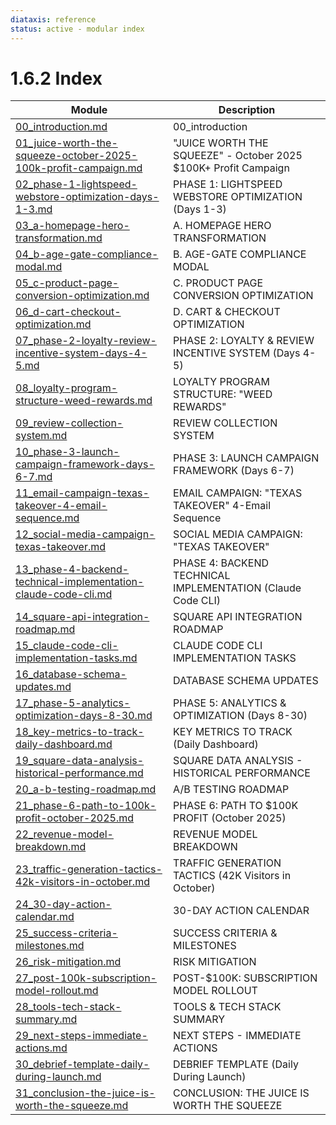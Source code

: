 ```yaml
---
diataxis: reference
status: active - modular index
---
```


# 1.6.2 Index

| Module | Description |
|--------|-------------|
| [00_introduction.md](00_introduction.md) | 00_introduction |
| [01_juice-worth-the-squeeze-october-2025-100k-profit-campaign.md](01_juice-worth-the-squeeze-october-2025-100k-profit-campaign.md) | "JUICE WORTH THE SQUEEZE" - October 2025 $100K+ Profit Campaign |
| [02_phase-1-lightspeed-webstore-optimization-days-1-3.md](02_phase-1-lightspeed-webstore-optimization-days-1-3.md) | PHASE 1: LIGHTSPEED WEBSTORE OPTIMIZATION (Days 1-3) |
| [03_a-homepage-hero-transformation.md](03_a-homepage-hero-transformation.md) | A. HOMEPAGE HERO TRANSFORMATION |
| [04_b-age-gate-compliance-modal.md](04_b-age-gate-compliance-modal.md) | B. AGE-GATE COMPLIANCE MODAL |
| [05_c-product-page-conversion-optimization.md](05_c-product-page-conversion-optimization.md) | C. PRODUCT PAGE CONVERSION OPTIMIZATION |
| [06_d-cart-checkout-optimization.md](06_d-cart-checkout-optimization.md) | D. CART & CHECKOUT OPTIMIZATION |
| [07_phase-2-loyalty-review-incentive-system-days-4-5.md](07_phase-2-loyalty-review-incentive-system-days-4-5.md) | PHASE 2: LOYALTY & REVIEW INCENTIVE SYSTEM (Days 4-5) |
| [08_loyalty-program-structure-weed-rewards.md](08_loyalty-program-structure-weed-rewards.md) | LOYALTY PROGRAM STRUCTURE: "WEED REWARDS" |
| [09_review-collection-system.md](09_review-collection-system.md) | REVIEW COLLECTION SYSTEM |
| [10_phase-3-launch-campaign-framework-days-6-7.md](10_phase-3-launch-campaign-framework-days-6-7.md) | PHASE 3: LAUNCH CAMPAIGN FRAMEWORK (Days 6-7) |
| [11_email-campaign-texas-takeover-4-email-sequence.md](11_email-campaign-texas-takeover-4-email-sequence.md) | EMAIL CAMPAIGN: "TEXAS TAKEOVER" 4-Email Sequence |
| [12_social-media-campaign-texas-takeover.md](12_social-media-campaign-texas-takeover.md) | SOCIAL MEDIA CAMPAIGN: "TEXAS TAKEOVER" |
| [13_phase-4-backend-technical-implementation-claude-code-cli.md](13_phase-4-backend-technical-implementation-claude-code-cli.md) | PHASE 4: BACKEND TECHNICAL IMPLEMENTATION (Claude Code CLI) |
| [14_square-api-integration-roadmap.md](14_square-api-integration-roadmap.md) | SQUARE API INTEGRATION ROADMAP |
| [15_claude-code-cli-implementation-tasks.md](15_claude-code-cli-implementation-tasks.md) | CLAUDE CODE CLI IMPLEMENTATION TASKS |
| [16_database-schema-updates.md](16_database-schema-updates.md) | DATABASE SCHEMA UPDATES |
| [17_phase-5-analytics-optimization-days-8-30.md](17_phase-5-analytics-optimization-days-8-30.md) | PHASE 5: ANALYTICS & OPTIMIZATION (Days 8-30) |
| [18_key-metrics-to-track-daily-dashboard.md](18_key-metrics-to-track-daily-dashboard.md) | KEY METRICS TO TRACK (Daily Dashboard) |
| [19_square-data-analysis-historical-performance.md](19_square-data-analysis-historical-performance.md) | SQUARE DATA ANALYSIS - HISTORICAL PERFORMANCE |
| [20_a-b-testing-roadmap.md](20_a-b-testing-roadmap.md) | A/B TESTING ROADMAP |
| [21_phase-6-path-to-100k-profit-october-2025.md](21_phase-6-path-to-100k-profit-october-2025.md) | PHASE 6: PATH TO $100K PROFIT (October 2025) |
| [22_revenue-model-breakdown.md](22_revenue-model-breakdown.md) | REVENUE MODEL BREAKDOWN |
| [23_traffic-generation-tactics-42k-visitors-in-october.md](23_traffic-generation-tactics-42k-visitors-in-october.md) | TRAFFIC GENERATION TACTICS (42K Visitors in October) |
| [24_30-day-action-calendar.md](24_30-day-action-calendar.md) | 30-DAY ACTION CALENDAR |
| [25_success-criteria-milestones.md](25_success-criteria-milestones.md) | SUCCESS CRITERIA & MILESTONES |
| [26_risk-mitigation.md](26_risk-mitigation.md) | RISK MITIGATION |
| [27_post-100k-subscription-model-rollout.md](27_post-100k-subscription-model-rollout.md) | POST-$100K: SUBSCRIPTION MODEL ROLLOUT |
| [28_tools-tech-stack-summary.md](28_tools-tech-stack-summary.md) | TOOLS & TECH STACK SUMMARY |
| [29_next-steps-immediate-actions.md](29_next-steps-immediate-actions.md) | NEXT STEPS - IMMEDIATE ACTIONS |
| [30_debrief-template-daily-during-launch.md](30_debrief-template-daily-during-launch.md) | DEBRIEF TEMPLATE (Daily During Launch) |
| [31_conclusion-the-juice-is-worth-the-squeeze.md](31_conclusion-the-juice-is-worth-the-squeeze.md) | CONCLUSION: THE JUICE IS WORTH THE SQUEEZE |
